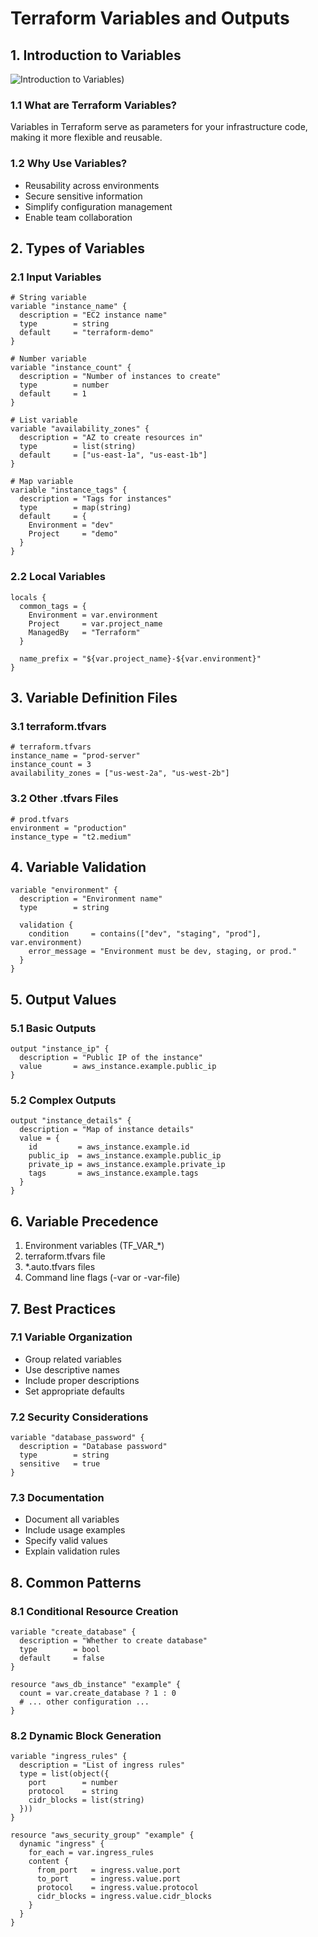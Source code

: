 # Terraform Variables and Outputs

## 1. Introduction to Variables
![Introduction to Variables)](/05-terraform-variable/05-diagrams/05-theory-diagrams/terraform_variables_concept.png)
### 1.1 What are Terraform Variables?
Variables in Terraform serve as parameters for your infrastructure code, making it more flexible and reusable.

### 1.2 Why Use Variables?
- Reusability across environments
- Secure sensitive information
- Simplify configuration management
- Enable team collaboration

## 2. Types of Variables
### 2.1 Input Variables
```hcl
# String variable
variable "instance_name" {
  description = "EC2 instance name"
  type        = string
  default     = "terraform-demo"
}

# Number variable
variable "instance_count" {
  description = "Number of instances to create"
  type        = number
  default     = 1
}

# List variable
variable "availability_zones" {
  description = "AZ to create resources in"
  type        = list(string)
  default     = ["us-east-1a", "us-east-1b"]
}

# Map variable
variable "instance_tags" {
  description = "Tags for instances"
  type        = map(string)
  default     = {
    Environment = "dev"
    Project     = "demo"
  }
}
```

### 2.2 Local Variables
```hcl
locals {
  common_tags = {
    Environment = var.environment
    Project     = var.project_name
    ManagedBy   = "Terraform"
  }
  
  name_prefix = "${var.project_name}-${var.environment}"
}
```

## 3. Variable Definition Files
### 3.1 terraform.tfvars
```hcl
# terraform.tfvars
instance_name = "prod-server"
instance_count = 3
availability_zones = ["us-west-2a", "us-west-2b"]
```

### 3.2 Other .tfvars Files
```hcl
# prod.tfvars
environment = "production"
instance_type = "t2.medium"
```

## 4. Variable Validation
```hcl
variable "environment" {
  description = "Environment name"
  type        = string
  
  validation {
    condition     = contains(["dev", "staging", "prod"], var.environment)
    error_message = "Environment must be dev, staging, or prod."
  }
}
```

## 5. Output Values
### 5.1 Basic Outputs
```hcl
output "instance_ip" {
  description = "Public IP of the instance"
  value       = aws_instance.example.public_ip
}
```

### 5.2 Complex Outputs
```hcl
output "instance_details" {
  description = "Map of instance details"
  value = {
    id         = aws_instance.example.id
    public_ip  = aws_instance.example.public_ip
    private_ip = aws_instance.example.private_ip
    tags       = aws_instance.example.tags
  }
}
```

## 6. Variable Precedence
1. Environment variables (TF_VAR_*)
2. terraform.tfvars file
3. *.auto.tfvars files
4. Command line flags (-var or -var-file)

## 7. Best Practices
### 7.1 Variable Organization
- Group related variables
- Use descriptive names
- Include proper descriptions
- Set appropriate defaults

### 7.2 Security Considerations
```hcl
variable "database_password" {
  description = "Database password"
  type        = string
  sensitive   = true
}
```

### 7.3 Documentation
- Document all variables
- Include usage examples
- Specify valid values
- Explain validation rules

## 8. Common Patterns
### 8.1 Conditional Resource Creation
```hcl
variable "create_database" {
  description = "Whether to create database"
  type        = bool
  default     = false
}

resource "aws_db_instance" "example" {
  count = var.create_database ? 1 : 0
  # ... other configuration ...
}
```

### 8.2 Dynamic Block Generation
```hcl
variable "ingress_rules" {
  description = "List of ingress rules"
  type = list(object({
    port        = number
    protocol    = string
    cidr_blocks = list(string)
  }))
}

resource "aws_security_group" "example" {
  dynamic "ingress" {
    for_each = var.ingress_rules
    content {
      from_port   = ingress.value.port
      to_port     = ingress.value.port
      protocol    = ingress.value.protocol
      cidr_blocks = ingress.value.cidr_blocks
    }
  }
}
``` 